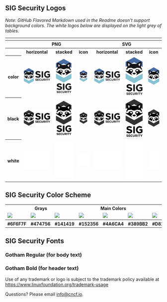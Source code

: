 
## SIG Security Logos

*Note: GitHub Flavored Markdown used in the Readme doesn't support background colors. The white logos below are displayed on the light grey of tables.*

<table>
    <tr>
    	<th colspan="7"></th>
    </tr>
    <tr>
        <th></th>
        <th colspan="3">PNG</th>
        <th colspan="3">SVG</th>
    </tr>
    <tr>
        <th></th>
        <th>horizontal</th>
        <th>stacked</th>
        <th>icon</th>
        <th>horizontal</th>
        <th>stacked</th>
        <th>icon</th>
    </tr>
    <tr>
        <th>color</th>
        <td><img src="sig-security/horizontal/color/sig-security-horizontal-color.png" width="200"></td>
        <td><img src="sig-security/stacked/color/sig-security-stacked-color.png" width="95"></td>
        <td><img src="sig-security/icon/color/sig-security-icon-color.png" width="95"></td>
        <td><img src="sig-security/horizontal/color/sig-security-horizontal-color.svg" width="200"></td>
        <td><img src="sig-security/stacked/color/sig-security-stacked-color.svg" width="95"></td>
        <td><img src="sig-security/icon/color/sig-security-icon-color.svg" width="95"></td>
    </tr>
    <tr>
        <th>black</th>
        <td><img src="sig-security/horizontal/black/sig-security-horizontal-black.png" width="200"></td>
        <td><img src="sig-security/stacked/black/sig-security-stacked-black.png" width="95"></td>
        <td><img src="sig-security/icon/black/sig-security-icon-black.png" width="95"></td>
        <td><img src="sig-security/horizontal/black/sig-security-horizontal-black.svg" width="200"></td>
        <td><img src="sig-security/stacked/black/sig-security-stacked-black.svg" width="95"></td>
        <td><img src="sig-security/icon/black/sig-security-icon-black.svg" width="95"></td>
    </tr>
    <tr>
        <th>white</th>
        <td><img src="sig-security/horizontal/white/sig-security-horizontal-white.png" width="200"></td>
        <td><img src="sig-security/stacked/white/sig-security-stacked-white.png" width="95"></td>
        <td><img src="sig-security/icon/white/sig-security-icon-white.png" width="95"></td>
        <td><img src="sig-security/horizontal/white/sig-security-horizontal-white.svg" width="200"></td>
        <td><img src="sig-security/stacked/white/sig-security-stacked-white.svg" width="95"></td>
        <td><img src="sig-security/icon/white/sig-security-icon-white.svg" width="95"></td>
    </tr>
</table>





## SIG Security Color Scheme  




<table>
 <tr><th colspan="3">Grays</th>
        <th colspan="3">Main Colors</th>
	<th colspan="3">Accent Colors</th>
 </tr>
<tr>
<td><img src="https://github.com/alexcontini/sig-security/blob/contini-fix-logo-page/logo/%236F6F7F.svg" width="200"></td>
<td><img src="https://github.com/alexcontini/sig-security/blob/contini-fix-logo-page/logo/%23474756.svg" width="200"></td>       <td><img src="https://github.com/alexcontini/sig-security/blob/contini-fix-logo-page/logo/%23141419.svg" width="200"></td>
<td><img src="https://github.com/alexcontini/sig-security/blob/contini-fix-logo-page/logo/%23152356.svg" width="200"></td>
<td><img src="https://github.com/alexcontini/sig-security/blob/contini-fix-logo-page/logo/%234A6CA4.svg" width="200"></td>
<td><img src="https://github.com/alexcontini/sig-security/blob/contini-fix-logo-page/logo/%23389BB2.svg" width="200"></td>
<td><img src="https://github.com/alexcontini/sig-security/blob/contini-fix-logo-page/logo/%23D81637.svg" width="200"></td>
<td><img src="https://github.com/alexcontini/sig-security/blob/contini-fix-logo-page/logo/%23F98903.svg" width="200"></td>
<td><img src="https://github.com/alexcontini/sig-security/blob/contini-fix-logo-page/logo/%23F7C906.svg" width="200"></td>
    </tr>
  <tr>
        <th>#6F6F7F</th>
        <th>#474756</th>
        <th>#141419</th>
        <th>#152356</th>
        <th>#4A6CA4</th>
        <th>#389BB2</th>
        <th>#D81637</th>
 	<th>#F98903</th>
        <th>#F7C906</th>
    </tr>  

</table>


## SIG Security Fonts

### Gotham Regular (for body text)
### Gotham Bold (for header text)





Use of any trademark or logo is subject to the trademark policy available at https://www.linuxfoundation.org/trademark-usage


Questions? Please email [info@cncf.io](mailto:info@cncf.io).
